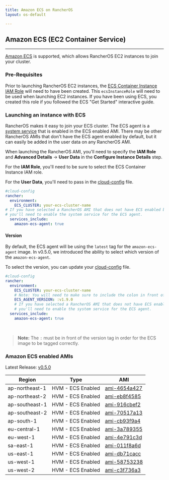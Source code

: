 ```yaml
---
title: Amazon ECS on RancherOS
layout: os-default

---
```


## Amazon ECS (EC2 Container Service)
---

[Amazon ECS](https://aws.amazon.com/ecs/) is supported, which allows RancherOS EC2 instances to join your cluster. 

### Pre-Requisites

Prior to launching RancherOS EC2 instances, the [ECS Container Instance IAM Role](http://docs.aws.amazon.com/AmazonECS/latest/developerguide/instance_IAM_role.html) will need to have been created. This `ecsInstanceRole` will need to be used when launching EC2 instances. If you have been using ECS, you created this role if you followed the ECS "Get Started" interactive guide. 

### Launching an instance with ECS

RancherOS makes it easy to join your ECS cluster. The ECS agent is a [system service]({{site.baseurl}}/os/configuration/system-services/) that is enabled in the ECS enabled AMI. There may be other RancherOS AMIs that don't have the ECS agent enabled by default, but it can easily be added in the user data on any RancherOS AMI. 

When launching the RancherOS AMI, you'll need to specify the **IAM Role** and **Advanced Details** -> **User Data** in the **Configure Instance Details** step. 

For the **IAM Role**, you'll need to be sure to select the ECS Container Instance IAM role. 

For the **User Data**, you'll need to pass in the [cloud-config]({{site.baseurl}}/os/cloud-config/) file.

```yaml
#cloud-config
rancher:
  environment:
    ECS_CLUSTER: your-ecs-cluster-name
# If you have selected a RancherOS AMI that does not have ECS enabled by default,
# you'll need to enable the system service for the ECS agent.
  services_include:
    amazon-ecs-agent: true
```

#### Version

By default, the ECS agent will be using the `latest` tag for the `amazon-ecs-agent` image. In v0.5.0, we introduced the ability to select which version of the `amazon-ecs-agent`. 

To select the version, you can update your [cloud-config]({{site.baseurl}}/os/cloud-config/) file.

```yaml
#cloud-config
rancher:
  environment:
    ECS_CLUSTER: your-ecs-cluster-name
    # Note: You will need to make sure to include the colon in front of the version.
    ECS_AGENT_VERSION: :v1.9.0
    # If you have selected a RancherOS AMI that does not have ECS enabled by default,
    # you'll need to enable the system service for the ECS agent.
  services_include:
    amazon-ecs-agent: true
```

<br>

> **Note:** The `:` must be in front of the version tag in order for the ECS image to be tagged correctly.

### Amazon ECS enabled AMIs

Latest Release: [v0.5.0](https://github.com/rancher/os/releases/tag/v0.5.0)

Region | Type | AMI
---|--- | ---
ap-northeast-1 | HVM - ECS Enabled |  [ami-4654a427](https://console.aws.amazon.com/ec2/home?region=ap-northeast-1#launchInstanceWizard:ami=ami-4654a427)
ap-northeast-2 | HVM - ECS Enabled |  [ami-eb8f4585](https://console.aws.amazon.com/ec2/home?region=ap-northeast-2#launchInstanceWizard:ami=ami-eb8f4585)
ap-southeast-1 | HVM - ECS Enabled |  [ami-916cbef2](https://console.aws.amazon.com/ec2/home?region=ap-southeast-1#launchInstanceWizard:ami=ami-916cbef2)
ap-southeast-2 | HVM - ECS Enabled |  [ami-70517a13](https://console.aws.amazon.com/ec2/home?region=ap-southeast-2#launchInstanceWizard:ami=ami-70517a13)
ap-south-1 | HVM - ECS Enabled |  [ami-cb93f9a4](https://console.aws.amazon.com/ec2/home?region=ap-south-1#launchInstanceWizard:ami=ami-cb93f9a4)
eu-central-1 | HVM - ECS Enabled |  [ami-3a789355](https://console.aws.amazon.com/ec2/home?region=eu-central-1#launchInstanceWizard:ami=ami-3a789355)
eu-west-1 | HVM - ECS Enabled |  [ami-4e791c3d](https://console.aws.amazon.com/ec2/home?region=eu-west-1#launchInstanceWizard:ami=ami-4e791c3d)
sa-east-1 | HVM - ECS Enabled |  [ami-011f8a6d](https://console.aws.amazon.com/ec2/home?region=sa-east-1#launchInstanceWizard:ami=ami-011f8a6d)
us-east-1 | HVM - ECS Enabled |  [ami-db71cacc](https://console.aws.amazon.com/ec2/home?region=us-east-1#launchInstanceWizard:ami=ami-db71cacc)
us-west-1 | HVM - ECS Enabled |  [ami-58753238](https://console.aws.amazon.com/ec2/home?region=us-west-1#launchInstanceWizard:ami=ami-58753238)
us-west-2 | HVM - ECS Enabled |  [ami-c3f736a3](https://console.aws.amazon.com/ec2/home?region=us-west-2#launchInstanceWizard:ami=ami-c3f736a3)
